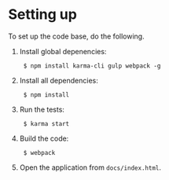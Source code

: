 # Setting up

To set up the code base, do the following.

1. Install global depenencies:

		$ npm install karma-cli gulp webpack -g

2. Install all dependencies:

		$ npm install

3. Run the tests:

		$ karma start

3. Build the code:

		$ webpack

4. Open the application from `docs/index.html`.
